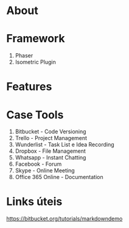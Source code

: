 # About 


# Framework 

1. Phaser 
1. Isometric Plugin 

# Features


# Case Tools

1. Bitbucket - Code Versioning
1. Trello - Project Management 
1. Wunderlist - Task List e Idea Recording
1. Dropbox - File Management
1. Whatsapp - Instant Chatting 
1. Facebook - Forum 
1. Skype - Online Meeting 
1. Office 365 Online - Documentation


# Links úteis

https://bitbucket.org/tutorials/markdowndemo
